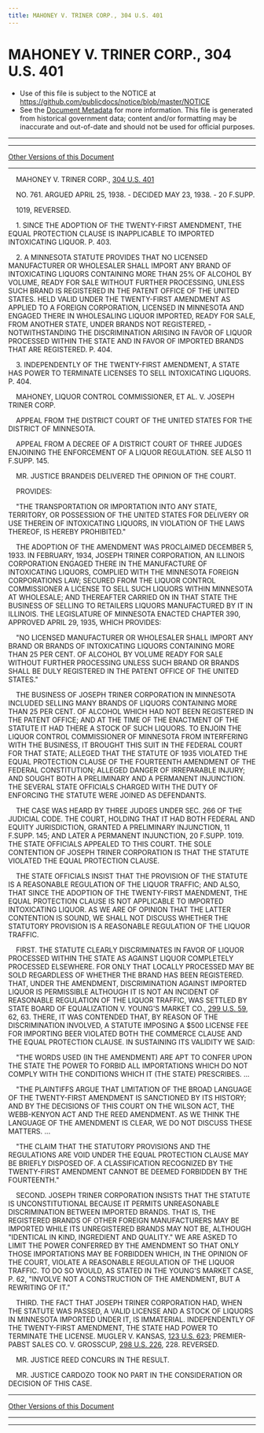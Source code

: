 ```yaml
---
title: MAHONEY V. TRINER CORP., 304 U.S. 401
---
```


# MAHONEY V. TRINER CORP., 304 U.S. 401

* Use of this file is subject to the NOTICE at https://github.com/publicdocs/notice/blob/master/NOTICE
* See the [Document Metadata](../../../index.md) for more information.
  This file is generated from historical government data; content and/or formatting may be inaccurate and out-of-date and should not be used for official purposes.

----------
----------

[Other Versions of this Document](https://publicdocs.github.io/go/links?ns=uslm-x&ref=%2Fus%2Fcourts%2Fscotus%2FusReporter%2F304%2F401)

----------

    MAHONEY V. TRINER CORP., [304 U.S. 401][/us/courts/scotus/usReporter/304/401]

    NO. 761.  ARGUED APRIL 25, 1938.  - DECIDED MAY 23, 1938.  - 20 F.SUPP.

    1019, REVERSED.

    1.  SINCE THE ADOPTION OF THE TWENTY-FIRST AMENDMENT, THE EQUAL PROTECTION CLAUSE IS INAPPLICABLE TO IMPORTED INTOXICATING LIQUOR.  P. 403.

    2.  A MINNESOTA STATUTE PROVIDES THAT NO LICENSED MANUFACTURER OR WHOLESALER SHALL IMPORT ANY BRAND OF INTOXICATING LIQUORS CONTAINING MORE THAN 25% OF ALCOHOL BY VOLUME, READY FOR SALE WITHOUT FURTHER PROCESSING, UNLESS SUCH BRAND IS REGISTERED IN THE PATENT OFFICE OF THE UNITED STATES.  HELD VALID UNDER THE TWENTY-FIRST AMENDMENT AS APPLIED TO A FOREIGN CORPORATION, LICENSED IN MINNESOTA AND ENGAGED THERE IN WHOLESALING LIQUOR IMPORTED, READY FOR SALE, FROM ANOTHER STATE, UNDER BRANDS NOT REGISTERED,  - NOTWITHSTANDING THE DISCRIMINATION ARISING IN FAVOR OF LIQUOR PROCESSED WITHIN THE STATE AND IN FAVOR OF IMPORTED BRANDS THAT ARE REGISTERED.  P. 404.

    3.  INDEPENDENTLY OF THE TWENTY-FIRST AMENDMENT, A STATE HAS POWER TO TERMINATE LICENSES TO SELL INTOXICATING LIQUORS.  P. 404.

    MAHONEY, LIQUOR CONTROL COMMISSIONER, ET AL. V. JOSEPH TRINER CORP.

    APPEAL FROM THE DISTRICT COURT OF THE UNITED STATES FOR THE DISTRICT OF MINNESOTA.

    APPEAL FROM A DECREE OF A DISTRICT COURT OF THREE JUDGES ENJOINING THE ENFORCEMENT OF A LIQUOR REGULATION.  SEE ALSO 11 F.SUPP.  145.

    MR. JUSTICE BRANDEIS DELIVERED THE OPINION OF THE COURT.

    PROVIDES:

    "THE TRANSPORTATION OR IMPORTATION INTO ANY STATE, TERRITORY, OR POSSESSION OF THE UNITED STATES FOR DELIVERY OR USE THEREIN OF INTOXICATING LIQUORS, IN VIOLATION OF THE LAWS THEREOF, IS HEREBY PROHIBITED."

    THE ADOPTION OF THE AMENDMENT WAS PROCLAIMED DECEMBER 5, 1933.  IN FEBRUARY, 1934, JOSEPH TRINER CORPORATION, AN ILLINOIS CORPORATION ENGAGED THERE IN THE MANUFACTURE OF INTOXICATING LIQUORS, COMPLIED WITH THE MINNESOTA FOREIGN CORPORATIONS LAW; SECURED FROM THE LIQUOR CONTROL COMMISSIONER A LICENSE TO SELL SUCH LIQUORS WITHIN MINNESOTA AT WHOLESALE; AND THEREAFTER CARRIED ON IN THAT STATE THE BUSINESS OF SELLING TO RETAILERS LIQUORS MANUFACTURED BY IT IN ILLINOIS.  THE LEGISLATURE OF MINNESOTA ENACTED CHAPTER 390, APPROVED APRIL 29, 1935, WHICH PROVIDES:

    "NO LICENSED MANUFACTURER OR WHOLESALER SHALL IMPORT ANY BRAND OR BRANDS OF INTOXICATING LIQUORS CONTAINING MORE THAN 25 PER CENT. OF ALCOHOL BY VOLUME READY FOR SALE WITHOUT FURTHER PROCESSING UNLESS SUCH BRAND OR BRANDS SHALL BE DULY REGISTERED IN THE PATENT OFFICE OF THE UNITED STATES."

    THE BUSINESS OF JOSEPH TRINER CORPORATION IN MINNESOTA INCLUDED SELLING MANY BRANDS OF LIQUORS CONTAINING MORE THAN 25 PER CENT. OF ALCOHOL WHICH HAD NOT BEEN REGISTERED IN THE PATENT OFFICE; AND AT THE TIME OF THE ENACTMENT OF THE STATUTE IT HAD THERE A STOCK OF SUCH LIQUORS.  TO ENJOIN THE LIQUOR CONTROL COMMISSIONER OF MINNESOTA FROM INTERFERING WITH THE BUSINESS, IT BROUGHT THIS SUIT IN THE FEDERAL COURT FOR THAT STATE; ALLEGED THAT THE STATUTE OF 1935 VIOLATED THE EQUAL PROTECTION CLAUSE OF THE FOURTEENTH AMENDMENT OF THE FEDERAL CONSTITUTION; ALLEGED DANGER OF IRREPARABLE INJURY; AND SOUGHT BOTH A PRELIMINARY AND A PERMANENT INJUNCTION.  THE SEVERAL STATE OFFICIALS CHARGED WITH THE DUTY OF ENFORCING THE STATUTE WERE JOINED AS DEFENDANTS.

    THE CASE WAS HEARD BY THREE JUDGES UNDER SEC. 266 OF THE JUDICIAL CODE.  THE COURT, HOLDING THAT IT HAD BOTH FEDERAL AND EQUITY JURISDICTION, GRANTED A PRELIMINARY INJUNCTION, 11 F.SUPP.  145; AND LATER A PERMANENT INJUNCTION, 20 F.SUPP.  1019.  THE STATE OFFICIALS APPEALED TO THIS COURT.  THE SOLE CONTENTION OF JOSEPH TRINER CORPORATION IS THAT THE STATUTE VIOLATED THE EQUAL PROTECTION CLAUSE.

    THE STATE OFFICIALS INSIST THAT THE PROVISION OF THE STATUTE IS A REASONABLE REGULATION OF THE LIQUOR TRAFFIC; AND ALSO, THAT SINCE THE ADOPTION OF THE TWENTY-FIRST MAENDMENT, THE EQUAL PROTECTION CLAUSE IS NOT APPLICABLE TO IMPORTED INTOXICATING LIQUOR.  AS WE ARE OF OPINION THAT THE LATTER CONTENTION IS SOUND, WE SHALL NOT DISCUSS WHETHER THE STATUTORY PROVISION IS A REASONABLE REGULATION OF THE LIQUOR TRAFFIC.

    FIRST.  THE STATUTE CLEARLY DISCRIMINATES IN FAVOR OF LIQUOR PROCESSED WITHIN THE STATE AS AGAINST LIQUOR COMPLETELY PROCESSED ELSEWHERE.  FOR ONLY THAT LOCALLY PROCESSED MAY BE SOLD REGARDLESS OF WHETHER THE BRAND HAS BEEN REGISTERED.  THAT, UNDER THE AMENDMENT, DISCRIMINATION AGAINST IMPORTED LIQUOR IS PERMISSIBLE ALTHOUGH IT IS NOT AN INCIDENT OF REASONABLE REGULATION OF THE LIQUOR TRAFFIC, WAS SETTLED BY STATE BOARD OF EQUALIZATION V. YOUNG'S MARKET CO., [299 U.S. 59][/us/courts/scotus/usReporter/299/59], 62, 63.  THERE, IT WAS CONTENDED THAT, BY REASON OF THE DISCRIMINATION INVOLVED, A STATUTE IMPOSING A $500 LICENSE FEE FOR IMPORTING BEER VIOLATED BOTH THE COMMERCE CLAUSE AND THE EQUAL PROTECTION CLAUSE.  IN SUSTAINING ITS VALIDITY WE SAID:

    "THE WORDS USED (IN THE AMENDMENT) ARE APT TO CONFER UPON THE STATE THE POWER TO FORBID ALL IMPORTATIONS WHICH DO NOT COMPLY WITH THE CONDITIONS WHICH IT (THE STATE) PRESCRIBES.  ...

    "THE PLAINTIFFS ARGUE THAT LIMITATION OF THE BROAD LANGUAGE OF THE TWENTY-FIRST AMENDMENT IS SANCTIONED BY ITS HISTORY; AND BY THE DECISIONS OF THIS COURT ON THE WILSON ACT, THE WEBB-KENYON ACT AND THE REED AMENDMENT.  AS WE THINK THE LANGUAGE OF THE AMENDMENT IS CLEAR, WE DO NOT DISCUSS THESE MATTERS.  ...

    "THE CLAIM THAT THE STATUTORY PROVISIONS AND THE REGULATIONS ARE VOID UNDER THE EQUAL PROTECTION CLAUSE MAY BE BRIEFLY DISPOSED OF.  A CLASSIFICATION RECOGNIZED BY THE TWENTY-FIRST AMENDMENT CANNOT BE DEEMED FORBIDDEN BY THE FOURTEENTH."

    SECOND.  JOSEPH TRINER CORPORATION INSISTS THAT THE STATUTE IS UNCONSTITUTIONAL BECAUSE IT PERMITS UNREASONABLE DISCRIMINATION BETWEEN IMPORTED BRANDS.  THAT IS, THE REGISTERED BRANDS OF OTHER FOREIGN MANUFACTURERS MAY BE IMPORTED WHILE ITS UNREGISTERED BRANDS MAY NOT BE, ALTHOUGH "IDENTICAL IN KIND, INGREDIENT AND QUALITY."  WE ARE ASKED TO LIMIT THE POWER CONFERRED BY THE AMENDMENT SO THAT ONLY THOSE IMPORTATIONS MAY BE FORBIDDEN WHICH, IN THE OPINION OF THE COURT, VIOLATE A REASONABLE REGULATION OF THE LIQUOR TRAFFIC.  TO DO SO WOULD, AS STATED IN THE YOUNG'S MARKET CASE, P. 62, "INVOLVE NOT A CONSTRUCTION OF THE AMENDMENT, BUT A REWRITING OF IT."

    THIRD.  THE FACT THAT JOSEPH TRINER CORPORATION HAD, WHEN THE STATUTE WAS PASSED, A VALID LICENSE AND A STOCK OF LIQUORS IN MINNESOTA IMPORTED UNDER IT, IS IMMATERIAL.  INDEPENDENTLY OF THE TWENTY-FIRST AMENDMENT, THE STATE HAD POWER TO TERMINATE THE LICENSE.  MUGLER V. KANSAS, [123 U.S. 623][/us/courts/scotus/usReporter/123/623]; PREMIER-PABST SALES CO. V. GROSSCUP, [298 U.S. 226][/us/courts/scotus/usReporter/298/226], 228.  REVERSED.

    MR. JUSTICE REED CONCURS IN THE RESULT.

    MR. JUSTICE CARDOZO TOOK NO PART IN THE CONSIDERATION OR DECISION OF THIS CASE.

----------

[Other Versions of this Document](https://publicdocs.github.io/go/links?ns=uslm-x&ref=%2Fus%2Fcourts%2Fscotus%2FusReporter%2F304%2F401)

----------
----------

[/us/courts/scotus/usReporter/304/401]: https://publicdocs.github.io/go/links?ns=uslm-x&ref=%2Fus%2Fcourts%2Fscotus%2FusReporter%2F304%2F401
[/us/courts/scotus/usReporter/299/59]: https://publicdocs.github.io/go/links?ns=uslm-x&ref=%2Fus%2Fcourts%2Fscotus%2FusReporter%2F299%2F59
[/us/courts/scotus/usReporter/123/623]: https://publicdocs.github.io/go/links?ns=uslm-x&ref=%2Fus%2Fcourts%2Fscotus%2FusReporter%2F123%2F623
[/us/courts/scotus/usReporter/298/226]: https://publicdocs.github.io/go/links?ns=uslm-x&ref=%2Fus%2Fcourts%2Fscotus%2FusReporter%2F298%2F226



